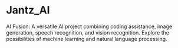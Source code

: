 # Jantz_AI
AI Fusion: A versatile AI project combining coding assistance, image generation, speech recognition, and vision recognition. Explore the possibilities of machine learning and natural language processing.
